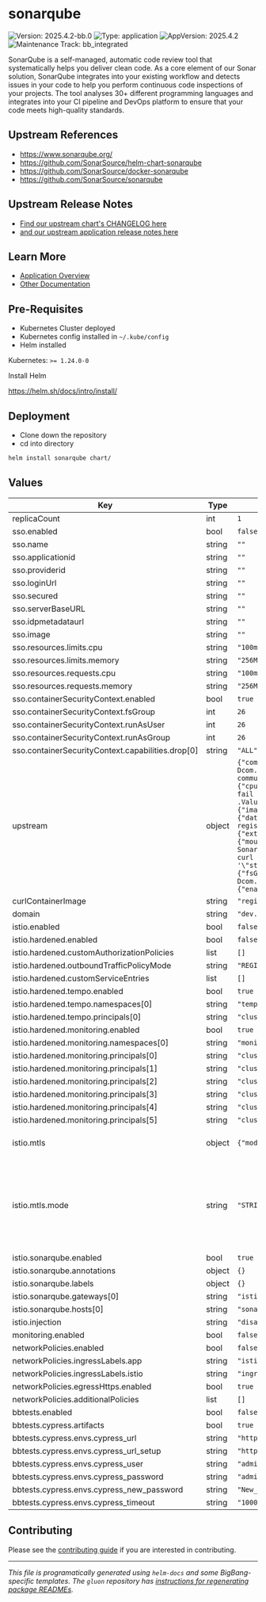 <!-- Warning: Do not manually edit this file. See notes on gluon + helm-docs at the end of this file for more information. -->
# sonarqube

![Version: 2025.4.2-bb.0](https://img.shields.io/badge/Version-2025.4.2--bb.0-informational?style=flat-square) ![Type: application](https://img.shields.io/badge/Type-application-informational?style=flat-square) ![AppVersion: 2025.4.2](https://img.shields.io/badge/AppVersion-2025.4.2-informational?style=flat-square) ![Maintenance Track: bb_integrated](https://img.shields.io/badge/Maintenance_Track-bb_integrated-green?style=flat-square)

SonarQube is a self-managed, automatic code review tool that systematically helps you deliver clean code. As a core element of our Sonar solution, SonarQube integrates into your existing workflow and detects issues in your code to help you perform continuous code inspections of your projects. The tool analyses 30+ different programming languages and integrates into your CI pipeline and DevOps platform to ensure that your code meets high-quality standards.

## Upstream References

- <https://www.sonarqube.org/>
- <https://github.com/SonarSource/helm-chart-sonarqube>
- <https://github.com/SonarSource/docker-sonarqube>
- <https://github.com/SonarSource/sonarqube>

## Upstream Release Notes

- [Find our upstream chart's CHANGELOG here](https://github.com/SonarSource/helm-chart-sonarqube/blob/sonarqube-2025.3.1-sonarqube-dce-2025.3.1/charts/sonarqube/CHANGELOG.md)
- [and our upstream application release notes here](https://github.com/SonarSource/helm-chart-sonarqube/blob/sonarqube-2025.3.1-sonarqube-dce-2025.3.1/charts/sonarqube/README.md)

## Learn More

- [Application Overview](docs/overview.md)
- [Other Documentation](docs/)

## Pre-Requisites

- Kubernetes Cluster deployed
- Kubernetes config installed in `~/.kube/config`
- Helm installed

Kubernetes: `>= 1.24.0-0`

Install Helm

<https://helm.sh/docs/intro/install/>

## Deployment

- Clone down the repository
- cd into directory

```bash
helm install sonarqube chart/
```

## Values

| Key | Type | Default | Description |
|-----|------|---------|-------------|
| replicaCount | int | `1` |  |
| sso.enabled | bool | `false` |  |
| sso.name | string | `""` |  |
| sso.applicationid | string | `""` |  |
| sso.providerid | string | `""` |  |
| sso.loginUrl | string | `""` |  |
| sso.secured | string | `""` |  |
| sso.serverBaseURL | string | `""` |  |
| sso.idpmetadataurl | string | `""` |  |
| sso.image | string | `""` |  |
| sso.resources.limits.cpu | string | `"100m"` |  |
| sso.resources.limits.memory | string | `"256Mi"` |  |
| sso.resources.requests.cpu | string | `"100m"` |  |
| sso.resources.requests.memory | string | `"256Mi"` |  |
| sso.containerSecurityContext.enabled | bool | `true` |  |
| sso.containerSecurityContext.fsGroup | int | `26` |  |
| sso.containerSecurityContext.runAsUser | int | `26` |  |
| sso.containerSecurityContext.runAsGroup | int | `26` |  |
| sso.containerSecurityContext.capabilities.drop[0] | string | `"ALL"` |  |
| upstream | object | `{"community":{"buildNumber":"25.8.0.112029","enabled":true},"containerSecurityContext":{"capabilities":{"drop":["ALL"]},"runAsGroup":1000},"env":[{"name":"JDK_JAVA_OPTIONS","value":"-Dcom.redhat.fips=false"}],"fullnameOverride":"sonarqube-sonarqube","image":{"pullSecrets":[],"repository":"registry1.dso.mil/ironbank/sonarsource/sonarqube/sonarqube-community-build","tag":"25.8.0.112029-community"},"initContainers":{"image":"registry1.dso.mil/ironbank/big-bang/base:2.1.0","readOnlyRootFilesystem":true,"resources":{"limits":{"cpu":"50m","memory":"300Mi"},"requests":{"cpu":"50m","memory":"300Mi"}},"securityContext":{"runAsGroup":1000}},"initSysctl":{"enabled":false,"securityContext":{"capabilities":{"drop":["ALL"]}}},"livenessProbe":{"exec":{"command":["sh","-c","curl --silent --fail --output /dev/null --max-time {{ .Values.livenessProbe.timeoutSeconds \\| default 1 }} --header \"X-Sonar-Passcode: $SONAR_WEB_SYSTEMPASSCODE\" \"<http://localhost:{{> .Values.service.internalPort }}{{ .Values.livenessProbe.sonarWebContext \\| default (include \"sonarqube.webcontext\" .) }}api/system/liveness\"\n"]}},"monitoringPasscode":"define_it","nginx":{"enabled":false},"persistence":{"size":"20Gi"},"plugins":{"image":"registry1.dso.mil/ironbank/sonarsource/sonarqube/sonarqube-community-build:25.8.0.112029-community"},"postgresql":{"auth":{"database":"sonarDB","enablePostgresUser":true,"password":"sonarPass","username":"sonarUser"},"enabled":true,"image":{"pullSecrets":["private-registry"],"registry":"registry1.dso.mil","repository":"ironbank/opensource/postgres/postgresql","tag":"16.2"},"postgresqlDatabase":"sonarDB","postgresqlPassword":"sonarPass","postgresqlUsername":"sonarUser","primary":{"extraEnvVars":[{"name":"POSTGRES_DB","value":"sonarDB"}],"extraVolumeMounts":[{"mountPath":"/var/run/postgresql","name":"runtime"}],"extraVolumes":[{"emptyDir":{},"name":"runtime"}],"persistence":{"mountPath":"/var/lib/postgresql","size":"20Gi"}}},"prometheusExporter":{"image":"registry1.dso.mil/ironbank/opensource/prometheus/jmx-exporter:1.0.1"},"readinessProbe":{"exec":{"command":["sh","-c","#!/bin/bash\n# A Sonarqube container is considered ready if the status is UP, DB_MIGRATION_NEEDED or DB_MIGRATION_RUNNING\n# status about migration are added to prevent the node to be kill while sonarqube is upgrading the database.\nif curl -s http://localhost:{{ .Values.service.internalPort }}{{ .Values.readinessProbe.sonarWebContext \\| default (include \"sonarqube.webcontext\" .) }}api/system/status \\| grep -q -e '\"status\":\"UP\"' -e '\"status\":\"DB_MIGRATION_NEEDED\"' -e '\"status\":\"DB_MIGRATION_RUNNING\"'; then\n  exit 0\nfi\nexit 1\n"]},"timeoutSeconds":90},"resources":{"limits":{"cpu":"1000m"},"requests":{"cpu":"500m"}},"securityContext":{"fsGroup":1000,"runAsGroup":1000,"runAsUser":1000},"serviceAccount":{"create":true},"sonarProperties":{"sonar.ce.javaAdditionalOpts":"-Dcom.redhat.fips=false","sonar.forceAuthentication":true,"sonar.search.javaAdditionalOpts":"-Dcom.redhat.fips=false","sonar.web.javaAdditionalOpts":"-Dcom.redhat.fips=false"},"tests":{"enabled":false,"image":"bitnami/minideb-extras","resources":{}},"waitForDb":{"image":"registry1.dso.mil/ironbank/opensource/postgres/postgresql:16.2"}}` | We are exposing only the keys that BigBang overrides from the upstream chart. Please refer to the [upstream chart](https://github.com/SonarSource/helm-chart-sonarqube/blob/master/charts/sonarqube/values.yaml) for other value configs. |
| curlContainerImage | string | `"registry1.dso.mil/ironbank/redhat/ubi/ubi9:9.6"` |  |
| domain | string | `"dev.bigbang.mil"` |  |
| istio.enabled | bool | `false` |  |
| istio.hardened.enabled | bool | `false` |  |
| istio.hardened.customAuthorizationPolicies | list | `[]` |  |
| istio.hardened.outboundTrafficPolicyMode | string | `"REGISTRY_ONLY"` |  |
| istio.hardened.customServiceEntries | list | `[]` |  |
| istio.hardened.tempo.enabled | bool | `true` |  |
| istio.hardened.tempo.namespaces[0] | string | `"tempo"` |  |
| istio.hardened.tempo.principals[0] | string | `"cluster.local/ns/tempo/sa/tempo-tempo"` |  |
| istio.hardened.monitoring.enabled | bool | `true` |  |
| istio.hardened.monitoring.namespaces[0] | string | `"monitoring"` |  |
| istio.hardened.monitoring.principals[0] | string | `"cluster.local/ns/monitoring/sa/monitoring-grafana"` |  |
| istio.hardened.monitoring.principals[1] | string | `"cluster.local/ns/monitoring/sa/monitoring-monitoring-kube-alertmanager"` |  |
| istio.hardened.monitoring.principals[2] | string | `"cluster.local/ns/monitoring/sa/monitoring-monitoring-kube-operator"` |  |
| istio.hardened.monitoring.principals[3] | string | `"cluster.local/ns/monitoring/sa/monitoring-monitoring-kube-prometheus"` |  |
| istio.hardened.monitoring.principals[4] | string | `"cluster.local/ns/monitoring/sa/monitoring-monitoring-kube-state-metrics"` |  |
| istio.hardened.monitoring.principals[5] | string | `"cluster.local/ns/monitoring/sa/monitoring-monitoring-prometheus-node-exporter"` |  |
| istio.mtls | object | `{"mode":"STRICT"}` | Default argocd peer authentication |
| istio.mtls.mode | string | `"STRICT"` | STRICT = Allow only mutual TLS traffic, PERMISSIVE = Allow both plain text and mutual TLS traffic |
| istio.sonarqube.enabled | bool | `true` |  |
| istio.sonarqube.annotations | object | `{}` |  |
| istio.sonarqube.labels | object | `{}` |  |
| istio.sonarqube.gateways[0] | string | `"istio-system/main"` |  |
| istio.sonarqube.hosts[0] | string | `"sonarqube.{{ .Values.domain }}"` |  |
| istio.injection | string | `"disabled"` |  |
| monitoring.enabled | bool | `false` |  |
| networkPolicies.enabled | bool | `false` |  |
| networkPolicies.ingressLabels.app | string | `"istio-ingressgateway"` |  |
| networkPolicies.ingressLabels.istio | string | `"ingressgateway"` |  |
| networkPolicies.egressHttps.enabled | bool | `true` |  |
| networkPolicies.additionalPolicies | list | `[]` |  |
| bbtests.enabled | bool | `false` |  |
| bbtests.cypress.artifacts | bool | `true` |  |
| bbtests.cypress.envs.cypress_url | string | `"http://sonarqube-sonarqube:9000"` |  |
| bbtests.cypress.envs.cypress_url_setup | string | `"http://sonarqube-sonarqube:9000/setup"` |  |
| bbtests.cypress.envs.cypress_user | string | `"admin"` |  |
| bbtests.cypress.envs.cypress_password | string | `"admin"` |  |
| bbtests.cypress.envs.cypress_new_password | string | `"New_admin_password!2"` |  |
| bbtests.cypress.envs.cypress_timeout | string | `"10000"` |  |

## Contributing

Please see the [contributing guide](./CONTRIBUTING.md) if you are interested in contributing.

---

_This file is programatically generated using `helm-docs` and some BigBang-specific templates. The `gluon` repository has [instructions for regenerating package READMEs](https://repo1.dso.mil/big-bang/product/packages/gluon/-/blob/master/docs/bb-package-readme.md)._
